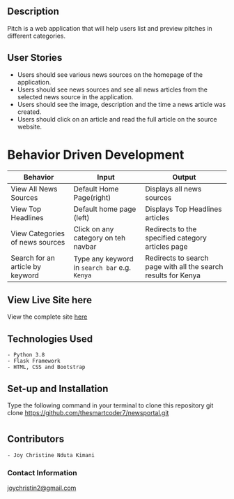 
## Description

Pitch is a web application that will help users list and preview pitches in different categories.



## User Stories
* Users should see various news sources on the homepage of the application.
* Users should see news sources and see all news articles from the selected news source in the application.
* Users should see  the image, description and the time a news article was created.
* Users should  click on an article and read the full article on the source website.

 # Behavior Driven Development
| Behavior            | Input                         | Output                        |
| ------------------- | ----------------------------- | ----------------------------- |
| View All News Sources | Default Home Page(right)| Displays all news sources |
|View Top Headlines | Default home page (left)| Displays Top Headlines articles |
| View Categories of news sources| Click on any category on teh navbar | Redirects to the specified category articles page|
| Search for an article by keyword | Type any keyword in `search bar` e.g. `Kenya`| Redirects to search page with all the search results for Kenya|

## View Live Site here
View the complete site [here](https://newsapp-joy.herokuapp.com/)


## Technologies Used
    - Python 3.8
    - Flask Framework
    - HTML, CSS and Bootstrap
    
    
## Set-up and Installation
Type the following command in your terminal to clone this repository
git clone https://github.com/thesmartcoder7/newsportal.git

# 
## Contributors
    - Joy Christine Nduta Kimani
 

### Contact Information
joychristin2@gmail.com
